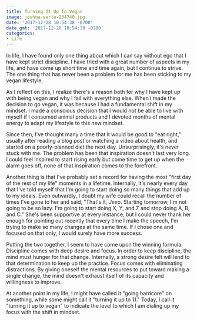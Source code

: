 ```yaml
---
title: Turning It Up To Vegan
image: joshua-earle-234740.jpg
date: '2017-12-28 10:54:38 -0700'
date_gmt: '2017-12-28 18:54:38 -0700'
categories:
- Life
---
```

In life, I have found only one thing about which I can say without ego that I have kept strict discipline. I have tried with a great number of aspects in my life, and have come up short time and time again, but I continue to strive. The one thing that has never been a problem for me has been sticking to my vegan lifestyle.

As I reflect on this, I realize there's a reason both for why I have kept up with being vegan and why I fail with everything else. When I made the decision to go vegan, it was because I had a fundamental shift in my mindset. I made a conscious decision that I would not be able to live with myself if I consumed animal products and I devoted months of mental energy to adapt my lifestyle to this new mindset.

Since then, I've thought many a time that it would be good to "eat right," usually after reading a blog post or watching a video about health, and started on a poorly-planned diet the next day. Unsurprisingly, it's never stuck with me. The problem has been that inspiration doesn't last very long. I could feel inspired to start rising early but come time to get up when the alarm goes off, none of that inspiration comes to the forefront.

Another thing is that I've probably set a record for having the most "first day of the rest of my life" moments in a lifetime. Internally, it's nearly every day that I've told myself that I'm going to start doing so many things that add up to my ideals. Even outwardly, I doubt my wife could recall the number of times I've gone to her and said, "That's it, <em title="A term of endearment and respect">Jeeo</em>. Starting tomorrow, I'm not going to be so lazy. I'm going to start doing X, Y, and Z and stop doing A, B, and C." She's been supportive at every instance, but I could never thank her enough for pointing out recently that every time I make the speech, I'm trying to make so many changes at the same time. If I chose one and focused on that only, I would surely have more success.

Putting the two together, I seem to have come upon the winning formula: Discipline comes with deep desire and focus. In order to keep discipline, the mind must hunger for that change. Internally, a strong desire felt will lend to that determination to keep up the practice. Focus comes with eliminating distractions. By giving oneself the mental resources to put toward making a single change, the mind doesn't exhaust itself of its capacity and willingness to improve.

At another point in my life, I might have called it "going hardcore" on something, while some might call it "turning it up to 11." Today, I call it "turning it up to vegan" to indicate the level to which I am dialing up my focus with the shift in mindset.
